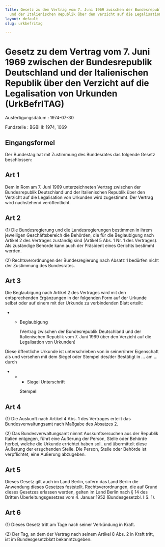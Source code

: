 ```yaml
---
Title: Gesetz zu dem Vertrag vom 7. Juni 1969 zwischen der Bundesrepublik Deutschland
  und der Italienischen Republik über den Verzicht auf die Legalisation von Urkunden
layout: default
slug: urkbefritag

---
```


# Gesetz zu dem Vertrag vom 7. Juni 1969 zwischen der Bundesrepublik Deutschland und der Italienischen Republik über den Verzicht auf die Legalisation von Urkunden (UrkBefrITAG)

Ausfertigungsdatum
:   1974-07-30

Fundstelle
:   BGBl II: 1974, 1069



## Eingangsformel

Der Bundestag hat mit Zustimmung des Bundesrates das folgende Gesetz
beschlossen:


## Art 1

Dem in Rom am 7. Juni 1969 unterzeichneten Vertrag zwischen der
Bundesrepublik Deutschland und der Italienischen Republik über den
Verzicht auf die Legalisation von Urkunden wird zugestimmt. Der
Vertrag wird nachstehend veröffentlicht.


## Art 2

(1) Die Bundesregierung und die Landesregierungen bestimmen in ihrem
jeweiligen Geschäftsbereich die Behörden, die für die Beglaubigung
nach Artikel 2 des Vertrages zuständig sind (Artikel 5 Abs. 1 Nr. 1
des Vertrages). Als zuständige Behörde kann auch der Präsident eines
Gerichts bestimmt werden.

(2) Rechtsverordnungen der Bundesregierung nach Absatz 1 bedürfen
nicht der Zustimmung des Bundesrates.


## Art 3

Die Beglaubigung nach Artikel 2 des Vertrages wird mit den
entsprechenden Ergänzungen in der folgenden Form auf der Urkunde
selbst oder auf einem mit der Urkunde zu verbindenden Blatt erteilt:

*
    *   Beglaubigung

        (Vertrag zwischen der Bundesrepublik Deutschland und der Italienischen
        Republik vom 7. Juni 1969 über den Verzicht auf die Legalisation von
        Urkunden)






Diese öffentliche Urkunde ist unterschrieben
von
in seiner/ihrer Eigenschaft als
und versehen mit dem Siegel oder Stempel des/der
Bestätigt in ... am ...
durch

*
    *
        *
            Siegel Unterschrift







        Stempel








## Art 4

(1) Die Auskunft nach Artikel 4 Abs. 1 des Vertrages erteilt das
Bundesverwaltungsamt nach Maßgabe des Absatzes 2.

(2) Das Bundesverwaltungsamt nimmt Auskunftsersuchen aus der Republik
Italien entgegen, führt eine Äußerung der Person, Stelle oder Behörde
herbei, welche die Urkunde errichtet haben soll, und übermittelt diese
Äußerung der ersuchenden Stelle. Die Person, Stelle oder Behörde ist
verpflichtet, eine Äußerung abzugeben.


## Art 5

Dieses Gesetz gilt auch im Land Berlin, sofern das Land Berlin die
Anwendung dieses Gesetzes feststellt. Rechtsverordnungen, die auf
Grund dieses Gesetzes erlassen werden, gelten im Land Berlin nach § 14
des Dritten Überleitungsgesetzes vom 4. Januar 1952 (Bundesgesetzbl. I
S. 1).


## Art 6

(1) Dieses Gesetz tritt am Tage nach seiner Verkündung in Kraft.

(2) Der Tag, an dem der Vertrag nach seinem Artikel 8 Abs. 2 in Kraft
tritt, ist im Bundesgesetzblatt bekanntzugeben.

